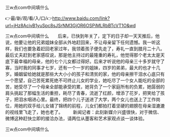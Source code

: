 三w点com中间填什么

👉最/新/观/看/入/口/👉http://www.baidu.com/link?url=jHz8AcivB1yuSpc8sJSrNM3GjOR6OSPiMLRbBTcVT1O&wd

三w点com中间填什么　　后来，已快到年关了，定下的日子却一天天推后，他说，他要让他的兄弟姐妹全部从外地赶回来，不让母亲留下任何遗憾。我一听这样，我们也要急着赶回老家过年，我领着孩子便先走了，寿礼一直到腊月二十八。最后丈夫赶到老家感叹说，那是他主持过的最隆重的寿礼，他觉得那个老太太是天底下最幸福的母亲，他的七个儿女都过得好。后来才听说他的母亲三十多岁就守了寡，当时我的同事才七岁，还有一个一岁的姐妹，四岁的弟弟，最大的也才十几岁。婚姻留给她就是那些大大小小的孩子和清贫的家，他的母亲擦干泪水心底只有一个愿望，自己苦死累死绝不可终止儿女的学业，她吃尽了一个女人能吃的全部的苦，她受尽了一个母亲全部能承受的累，她背负了一个家庭所有的负累，她孱弱的肩头挑起了那幅生活的重担，耗尽了青春，流逝了红颜，增添了花岁，把笑给了孩子，把泪水咽进心里。最终，把四个儿子送进了大学，两个女儿也送上了工作岗位，用她的双手给儿女铺了锦绣的前程，儿女们都拍打着坚硬的翅膀在母亲湿漉漉的视线里飞走了，她也老了。
　　新闻记者：此刻新媒介兴盛很快，对于微信、微博这种赶快立即的接洽办法，请两位从墨客和艺术家观点谈一谈体验。


三w点com中间填什么
